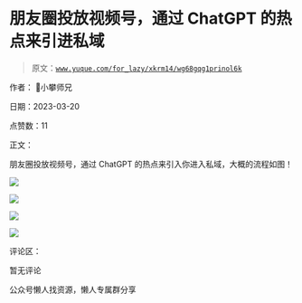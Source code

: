 # 朋友圈投放视频号，通过 ChatGPT 的热点来引进私域

> 原文：[`www.yuque.com/for_lazy/xkrm14/wg68gqg1prinol6k`](https://www.yuque.com/for_lazy/xkrm14/wg68gqg1prinol6k)

作者： 📌小攀师兄

日期：2023-03-20

点赞数：11

正文：

朋友圈投放视频号，通过 ChatGPT 的热点来引入你进入私域，大概的流程如图！

![](img/dca4c09d8b280cb7c4a067c4b4a520e5.png)  

![](img/b01f58615e0430888955635726563299.png)  

![](img/0e4b7dcbfc49341cd7e6dc9cde53c87c.png)  

![](img/9e7f0c200766adecc7d0158a979088fd.png)  

评论区：

暂无评论

公众号懒人找资源，懒人专属群分享

